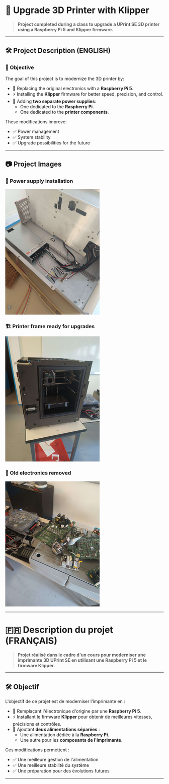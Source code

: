 # 🚀 Upgrade 3D Printer with Klipper

> **Project completed during a class to upgrade a UPrint SE 3D printer using a Raspberry Pi 5 and Klipper firmware.**

---

## 🛠️ Project Description (ENGLISH)

### 🎯 Objective

The goal of this project is to modernize the 3D printer by:

- 🔄 Replacing the original electronics with a **Raspberry Pi 5**.
- ⚡ Installing the **Klipper** firmware for better speed, precision, and control.
- 🔌 Adding **two separate power supplies**:
  - One dedicated to the **Raspberry Pi**.
  - One dedicated to the **printer components**.

These modifications improve:
- ✅ Power management
- ✅ System stability
- ✅ Upgrade possibilities for the future

---

## 📷 Project Images

### 🔧 Power supply installation
<img src="IMG20252.jpg" width="300"/>

### 🏗️ Printer frame ready for upgrades
<img src="IMG20259.jpg" width="300"/>

### 🧹 Old electronics removed
<img src="IMG945.jpg" width="300"/>


---

# 🇫🇷 Description du projet (FRANÇAIS)

> **Projet réalisé dans le cadre d'un cours pour moderniser une imprimante 3D UPrint SE en utilisant une Raspberry Pi 5 et le firmware Klipper.**

---

## 🛠️ Objectif

L'objectif de ce projet est de moderniser l'imprimante en :

- 🔄 Remplaçant l'électronique d'origine par une **Raspberry Pi 5**.
- ⚡ Installant le firmware **Klipper** pour obtenir de meilleures vitesses, précisions et contrôles.
- 🔌 Ajoutant **deux alimentations séparées** :
  - Une alimentation dédiée à la **Raspberry Pi**.
  - Une autre pour les **composants de l'imprimante**.

Ces modifications permettent :
- ✅ Une meilleure gestion de l'alimentation
- ✅ Une meilleure stabilité du système
- ✅ Une préparation pour des évolutions futures



---
